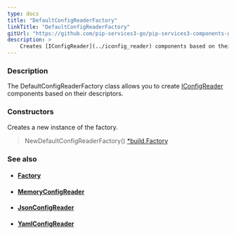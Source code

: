 ```yaml
---
type: docs
title: "DefaultConfigReaderFactory"
linkTitle: "DefaultConfigReaderFactory"
gitUrl: "https://github.com/pip-services3-go/pip-services3-components-go"
description: >
    Creates [IConfigReader](../iconfig_reader) components based on their descriptors.
---
```



### Description

The DefaultConfigReaderFactory class allows you to create  [IConfigReader](../iconfig_reader) components based on their descriptors.

### Constructors
Creates a new instance of the factory.

> NewDefaultConfigReaderFactory() [*build.Factory](../../build/factory)


### See also
- #### [Factory](../../build/factory)
- #### [MemoryConfigReader](../memory_config_reader)
- #### [JsonConfigReader](../json_config_reader)
- #### [YamlConfigReader](../yaml_config_reader)
